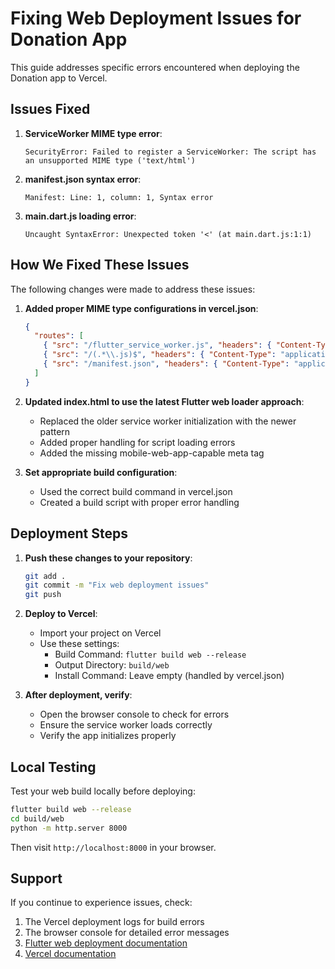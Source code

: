 # Fixing Web Deployment Issues for Donation App

This guide addresses specific errors encountered when deploying the Donation app to Vercel.

## Issues Fixed

1. **ServiceWorker MIME type error**:
   ```
   SecurityError: Failed to register a ServiceWorker: The script has an unsupported MIME type ('text/html')
   ```

2. **manifest.json syntax error**:
   ```
   Manifest: Line: 1, column: 1, Syntax error
   ```

3. **main.dart.js loading error**:
   ```
   Uncaught SyntaxError: Unexpected token '<' (at main.dart.js:1:1)
   ```

## How We Fixed These Issues

The following changes were made to address these issues:

1. **Added proper MIME type configurations in vercel.json**:
   ```json
   {
     "routes": [
       { "src": "/flutter_service_worker.js", "headers": { "Content-Type": "application/javascript" } },
       { "src": "/(.*\\.js)$", "headers": { "Content-Type": "application/javascript" } },
       { "src": "/manifest.json", "headers": { "Content-Type": "application/manifest+json" } }
     ]
   }
   ```

2. **Updated index.html to use the latest Flutter web loader approach**:
   - Replaced the older service worker initialization with the newer pattern
   - Added proper handling for script loading errors
   - Added the missing mobile-web-app-capable meta tag

3. **Set appropriate build configuration**:
   - Used the correct build command in vercel.json
   - Created a build script with proper error handling

## Deployment Steps

1. **Push these changes to your repository**:
   ```bash
   git add .
   git commit -m "Fix web deployment issues"
   git push
   ```

2. **Deploy to Vercel**:
   - Import your project on Vercel
   - Use these settings:
     - Build Command: `flutter build web --release`
     - Output Directory: `build/web`
     - Install Command: Leave empty (handled by vercel.json)

3. **After deployment, verify**:
   - Open the browser console to check for errors
   - Ensure the service worker loads correctly
   - Verify the app initializes properly

## Local Testing

Test your web build locally before deploying:

```bash
flutter build web --release
cd build/web
python -m http.server 8000
```

Then visit `http://localhost:8000` in your browser.

## Support

If you continue to experience issues, check:

1. The Vercel deployment logs for build errors
2. The browser console for detailed error messages
3. [Flutter web deployment documentation](https://docs.flutter.dev/deployment/web)
4. [Vercel documentation](https://vercel.com/docs/framework-guides/other)
